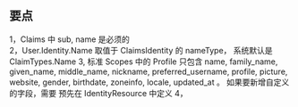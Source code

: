 
## 要点 

1，Claims 中 sub, name 是必须的  
2，User.Identity.Name 取值于 ClaimsIdentity 的 nameType， 系统默认是 ClaimTypes.Name
3, 标准 Scopes 中的 Profile 只包含 name, family_name, given_name, middle_name, nickname, preferred_username, profile, picture, website, gender, birthdate, zoneinfo, locale, updated_at 。 如果要新增自定义的字段，需要 预先在 IdentityResource 中定义
4，